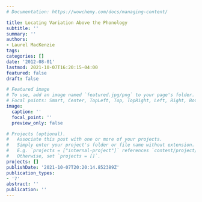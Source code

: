 ```yaml
---
# Documentation: https://wowchemy.com/docs/managing-content/

title: Locating Variation Above the Phonology
subtitle: ''
summary: ''
authors:
- Laurel MacKenzie
tags:
categories: []
date: '2012-08-01'
lastmod: 2021-10-07T16:20:15-04:00
featured: false
draft: false

# Featured image
# To use, add an image named `featured.jpg/png` to your page's folder.
# Focal points: Smart, Center, TopLeft, Top, TopRight, Left, Right, BottomLeft, Bottom, BottomRight.
image:
  caption: ''
  focal_point: ''
  preview_only: false

# Projects (optional).
#   Associate this post with one or more of your projects.
#   Simply enter your project's folder or file name without extension.
#   E.g. `projects = ["internal-project"]` references `content/project/deep-learning/index.md`.
#   Otherwise, set `projects = []`.
projects: []
publishDate: '2021-10-07T20:20:14.852389Z'
publication_types:
- '7'
abstract: ''
publication: ''
---
```

